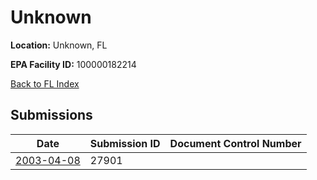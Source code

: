 # Unknown

**Location:** Unknown, FL

**EPA Facility ID:** 100000182214

[Back to FL Index](../../index.md)

## Submissions

| Date | Submission ID | Document Control Number |
|------|--------------|-------------------------|
| [2003-04-08](submissions/27901.md) | 27901 |  |
